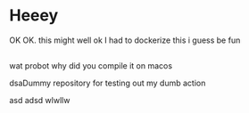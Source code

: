# Heeey


OK OK.                      this might
 well ok I had to dockerize this i guess 
be fun
##


wat probot why did you compile it on macos

dsaDummy repository for testing out my dumb action


asd adsd wlwllw
